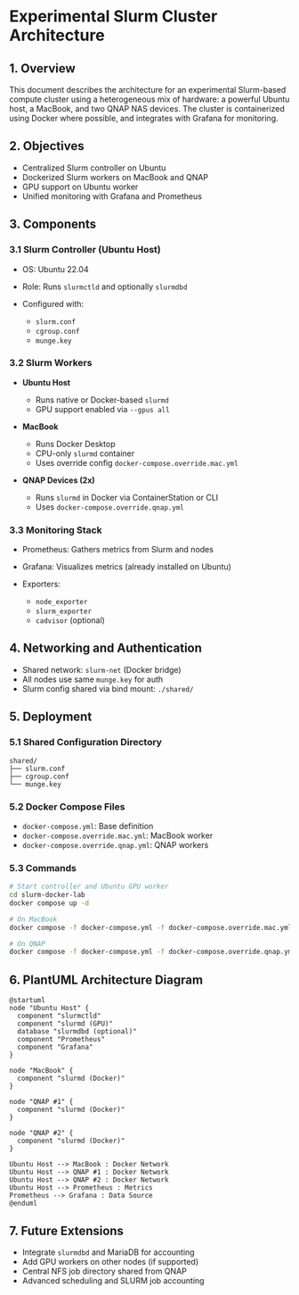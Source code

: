 # Experimental Slurm Cluster Architecture

## 1. Overview

This document describes the architecture for an experimental Slurm-based compute cluster using a heterogeneous mix of hardware: a powerful Ubuntu host, a MacBook, and two QNAP NAS devices. The cluster is containerized using Docker where possible, and integrates with Grafana for monitoring.

## 2. Objectives

* Centralized Slurm controller on Ubuntu
* Dockerized Slurm workers on MacBook and QNAP
* GPU support on Ubuntu worker
* Unified monitoring with Grafana and Prometheus

## 3. Components

### 3.1 Slurm Controller (Ubuntu Host)

* OS: Ubuntu 22.04
* Role: Runs `slurmctld` and optionally `slurmdbd`
* Configured with:

  * `slurm.conf`
  * `cgroup.conf`
  * `munge.key`

### 3.2 Slurm Workers

* **Ubuntu Host**

  * Runs native or Docker-based `slurmd`
  * GPU support enabled via `--gpus all`

* **MacBook**

  * Runs Docker Desktop
  * CPU-only `slurmd` container
  * Uses override config `docker-compose.override.mac.yml`

* **QNAP Devices (2x)**

  * Runs `slurmd` in Docker via ContainerStation or CLI
  * Uses `docker-compose.override.qnap.yml`

### 3.3 Monitoring Stack

* Prometheus: Gathers metrics from Slurm and nodes
* Grafana: Visualizes metrics (already installed on Ubuntu)
* Exporters:

  * `node_exporter`
  * `slurm_exporter`
  * `cadvisor` (optional)

## 4. Networking and Authentication

* Shared network: `slurm-net` (Docker bridge)
* All nodes use same `munge.key` for auth
* Slurm config shared via bind mount: `./shared/`

## 5. Deployment

### 5.1 Shared Configuration Directory

```
shared/
├── slurm.conf
├── cgroup.conf
└── munge.key
```

### 5.2 Docker Compose Files

* `docker-compose.yml`: Base definition
* `docker-compose.override.mac.yml`: MacBook worker
* `docker-compose.override.qnap.yml`: QNAP workers

### 5.3 Commands

```bash
# Start controller and Ubuntu GPU worker
cd slurm-docker-lab
docker compose up -d

# On MacBook
docker compose -f docker-compose.yml -f docker-compose.override.mac.yml up -d

# On QNAP
docker compose -f docker-compose.yml -f docker-compose.override.qnap.yml up -d
```

## 6. PlantUML Architecture Diagram

```plantuml
@startuml
node "Ubuntu Host" {
  component "slurmctld"
  component "slurmd (GPU)"
  database "slurmdbd (optional)"
  component "Prometheus"
  component "Grafana"
}

node "MacBook" {
  component "slurmd (Docker)"
}

node "QNAP #1" {
  component "slurmd (Docker)"
}

node "QNAP #2" {
  component "slurmd (Docker)"
}

Ubuntu Host --> MacBook : Docker Network
Ubuntu Host --> QNAP #1 : Docker Network
Ubuntu Host --> QNAP #2 : Docker Network
Ubuntu Host --> Prometheus : Metrics
Prometheus --> Grafana : Data Source
@enduml
```

## 7. Future Extensions

* Integrate `slurmdbd` and MariaDB for accounting
* Add GPU workers on other nodes (if supported)
* Central NFS job directory shared from QNAP
* Advanced scheduling and SLURM job accounting

